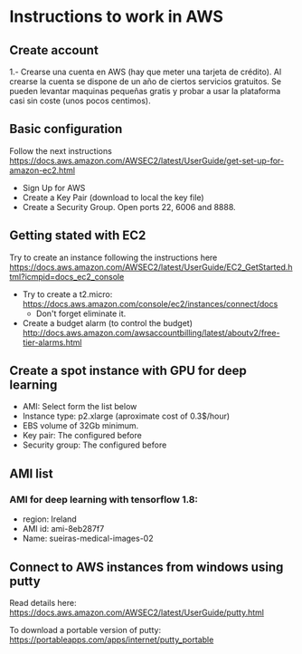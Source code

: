 # Instructions to work in AWS

## Create account
1.- Crearse una cuenta en AWS (hay que meter una tarjeta de crédito). Al crearse la cuenta se dispone de un año de ciertos servicios gratuitos. Se pueden levantar maquinas pequeñas gratis y probar a usar la plataforma casi sin coste (unos pocos centimos).

## Basic configuration
Follow the next instructions https://docs.aws.amazon.com/AWSEC2/latest/UserGuide/get-set-up-for-amazon-ec2.html
- Sign Up for AWS
- Create a Key Pair (download to local the key file)
- Create a Security Group. Open ports 22, 6006 and 8888. 


## Getting stated with EC2

Try to create an instance following the instructions here https://docs.aws.amazon.com/AWSEC2/latest/UserGuide/EC2_GetStarted.html?icmpid=docs_ec2_console
- Try to create a t2.micro: https://docs.aws.amazon.com/console/ec2/instances/connect/docs
    - Don't forget eliminate it.
- Create a budget alarm (to control the budget) http://docs.aws.amazon.com/awsaccountbilling/latest/aboutv2/free-tier-alarms.html


## Create a spot instance with GPU for deep learning
- AMI: Select form the list below
- Instance type: p2.xlarge (aproximate cost of 0.3$/hour)
- EBS volume of 32Gb minimum.
- Key pair: The configured before
- Security group: The configured before


## AMI list

### AMI for deep learning with tensorflow 1.8:
- region: Ireland
- AMI id: ami-8eb287f7
- Name: sueiras-medical-images-02


## Connect to AWS instances from windows using putty
Read details here: 
https://docs.aws.amazon.com/AWSEC2/latest/UserGuide/putty.html

To download a portable version of putty: 
https://portableapps.com/apps/internet/putty_portable

